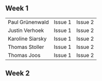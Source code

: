 ## Week 1

<table>
    <tbody>
        <tr>
            <td>Paul Grünenwald </td>
            <td>Issue 1</td>
            <td>Issue 2</td>
        </tr>
        <tr>
            <td>Justin Verhoek </td>
            <td>Issue 1</td>
            <td>Issue 2</td>
        </tr>
        <tr>
            <td>Karoline Siarsky</td>
            <td>Issue 1</td>
            <td>Issue 2</td>
        </tr>
        <tr>
            <td>Thomas Stoller</td>
            <td>Issue 1</td>
            <td>Issue 2</td>
        </tr>
        <tr>
            <td>Thomas Joos</td>
            <td>Issue 1</td>
            <td>Issue 2</td>
        </tr>
    </tbody>
</table>

## Week 2
